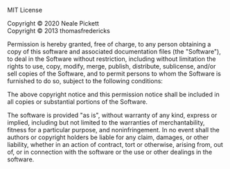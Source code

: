 MIT License

Copyright © 2020 Neale Pickett  
Copyright © 2013 thomasfredericks  

Permission is hereby granted, free of charge, to any person obtaining a copy of
this software and associated documentation files (the "Software"), to deal in
the Software without restriction, including without limitation the rights to
use, copy, modify, merge, publish, distribute, sublicense, and/or sell copies of
the Software, and to permit persons to whom the Software is furnished to do so,
subject to the following conditions:

The above copyright notice and this permission notice shall be included in all
copies or substantial portions of the Software.

The software is provided "as is", without warranty of any kind, express or
implied, including but not limited to the warranties of merchantability, fitness
for a particular purpose, and noninfringement. In no event shall the authors or
copyright holders be liable for any claim, damages, or other liability, whether
in an action of contract, tort or otherwise, arising from, out of, or in
connection with the software or the use or other dealings in the software.

